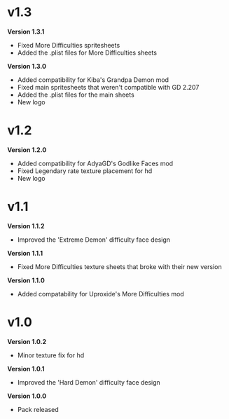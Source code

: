 # v1.3
**Version 1.3.1**
 - Fixed More Difficulties spritesheets
 - Added the .plist files for More Difficulties sheets

**Version 1.3.0**
 - Added compatibility for Kiba's Grandpa Demon mod
 - Fixed main spritesheets that weren't compatible with GD 2.207
 - Added the .plist files for the main sheets
 - New logo

# v1.2
**Version 1.2.0**
 - Added compatibility for AdyaGD's Godlike Faces mod
 - Fixed Legendary rate texture placement for hd
 - New logo

# v1.1
**Version 1.1.2**
 - Improved the 'Extreme Demon' difficulty face design

**Version 1.1.1**
 - Fixed More Difficulties texture sheets that broke with their new version

**Version 1.1.0**
 - Added compatability for Uproxide's More Difficulties mod

# v1.0
**Version 1.0.2**
 - Minor texture fix for hd

**Version 1.0.1**
 - Improved the 'Hard Demon' difficulty face design

**Version 1.0.0**
 - Pack released
